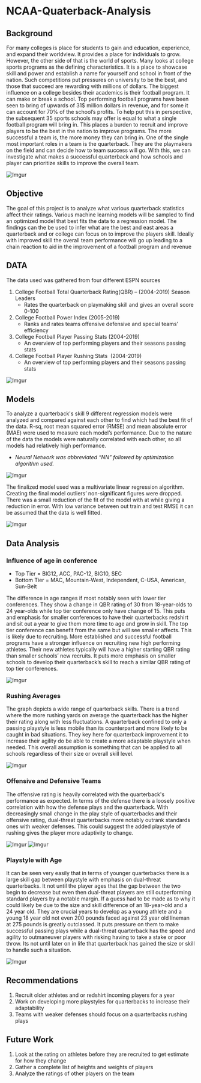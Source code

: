 # NCAA-Quaterback-Analysis
## Background
For many colleges is place for students to gain and education, experience, and expand their worldview. It provides a place for individuals to grow. However, the other side of that is the world of sports. Many looks at college sports programs as the defining characteristics. It is a place to showcase skill and power and establish a name for yourself and school in front of the nation. Such competitions put pressures on university to be the best, and those that succeed are rewarding with millions of dollars. The biggest influence on a college besides their academics is their football program. It can make or break a school. Top performing football programs have been seen to bring of upwards of 31$ million dollars in revenue, and for some it can account for 70% of the school’s profits. To help put this in perspective, the subsequent 35 sports schools may offer is equal to what a single football program will bring in. This places a burden to recruit and improve players to be the best in the nation to improve programs. The more successful a team is, the more money they can bring in. One of the single most important roles in a team is the quarterback. They are the playmakers on the field and can decide how to team success will go. With this, we can investigate what makes a successful quarterback and how schools and player can prioritize skills to improve the overall team.

![Imgur](https://i.imgur.com/nbgPMXS.png)

## Objective 
The goal of this project is to analyze what various quarterback statistics affect their ratings. Various machine learning models will be sampled to find an optimized model that best fits the data to a regression model. The findings can the be used to infer what are the best and east areas a quarterback and or college can focus on to improve the players skill. Ideally with improved skill the overall team performance will go up leading to a chain reaction to aid in the improvement of a football program and revenue

## DATA
The data used was gathered from four different ESPN sources
1. College Football Total Quarterback Rating(QBR) – (2004-2019) Season Leaders
    * Rates the quarterback on playmaking skill and gives an overall score 0-100
2. College Football Power Index (2005-2019)
    * Ranks and rates teams offensive defensive and special teams’ efficiency 
3. College Football Player Passing Stats (2004-2019)
    * An overview of top performing players and their seasons passing stats
4. College Football Player Rushing Stats  (2004-2019)
    * An overview of top performing players and their seasons passing stats
    
![Imgur](https://i.imgur.com/C2yAze4.png)

## Models
To analyze a quarterback's skill 9 different regression models were analyzed and compared against each other to find which had the best fit of the data. R-sq, root mean squared error (RMSE) and mean absolute error (MAE) were used to measure each model’s performance. Due to the nature of the data the models were naturally correlated with each other, so all models had relatively high performance. 
* _Neural Network was abbreviated “NN” followed by optimization algorithm used._

![Imgur](https://i.imgur.com/lslgxtM.png)

The finalized model used was a multivariate linear regression algorithm. Creating the final model outliers’ non-significant figures were dropped. There was a small reduction of the fit of the model with at while giving a reduction in error. With low variance between out train and test RMSE it can be assumed that the data is well fitted.

![Imgur](https://i.imgur.com/i6S8iMw.png)

## Data Analysis
### Influence of age in conference 

* Top Tier = BIG12, ACC, PAC-12, BIG10, SEC
* Bottom Tier = MAC, Mountain-West, Independent, C-USA, American, Sun-Belt

The difference in age ranges if most notably seen with lower tier conferences. They show a change in QBR rating of 30 from 18-year-olds to 24 year-olds while top tier conference only have change of 15. This puts and emphasis for smaller conferences to have their quarterbacks redshirt and sit out a year to give them more time to age and grow in skill. The top tier conference can benefit from the same but will see smaller affects. This is likely due to recruiting. More established and successful football programs have a stronger influence on recruiting new high performing athletes. Their new athletes typically will have a higher starting QBR rating than smaller schools’ new recruits. It puts more emphasis on smaller schools to develop their quarterback’s skill to reach a similar QBR rating of top tier conferences.

![Imgur](https://i.imgur.com/c2KYqaR.png)

### Rushing Averages
The graph depicts a wide range of quarterback skills. There is a trend where the more rushing yards on average the quarterback has the higher their rating along with less fluctuations. A quarterback confined to only a passing playstyle is less mobile than its counterpart and more likely to be caught in bad situations. They key here for quarterback improvement it to increase their agility do be able to create a more adaptable playstyle when needed. This overall assumption is something that can be applied to all schools regardless of their size or overall skill level.

![Imgur](https://i.imgur.com/WRkAniC.png)

### Offensive and Defensive Teams
The offensive rating is heavily correlated with the quarterback's performance as expected. In terms of the defense there is a loosely positive correlation with how the defense plays and the quarterback. With decreasingly small change in the play style of quarterbacks and their offensive rating, dual-threat quarterbacks more notably outrank standards ones with weaker defenses. This could suggest the added playstyle of rushing gives the player more adaptivity to change.

![Imgur](https://i.imgur.com/ORUCo77.png) ![Imgur](https://i.imgur.com/KEQWMO0.png)

### Playstyle with Age
It can be seen very easily that in terms of younger quarterbacks there is a large skill gap between playstyle with emphasis on dual-threat quarterbacks. It not until the player ages that the gap between the two begin to decrease but even then dual-threat players are still outperforming standard players by a notable margin. If a guess had to be made as to why it could likely be due to the size and skill difference of an 18-year-old and a 24 year old. They are crucial years to develop as a young athlete and a young 18 year old not even 200 pounds faced against 23 year old lineman at 275 pounds is greatly outclassed. It puts pressure on them to make successful passing plays while a dual-threat quarterback has the speed and agility to outmaneuver players with risking having to take a stake or poor throw. Its not until later on in life that quarterback has gained the size or skill to handle such a situation.

![Imgur](https://i.imgur.com/gyYCohi.png)

## Recommendations
1. Recruit older athletes and or redshirt incoming players for a year
2. Work on developing more playstyles for quarterbacks to increase their adaptability
3. Teams with weaker defenses should focus on a quarterbacks rushing plays

## Future Work
1. Look at the rating on athletes before they are recruited to get estimate for how they change
2. Gather a complete list of heights and weights of players
3. Analyze the ratings of other players on the team 


 
